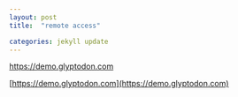```yaml
---
layout: post
title:  "remote access"

categories: jekyll update
---
```

https://demo.glyptodon.com


[https://demo.glyptodon.com](https://demo.glyptodon.com)
